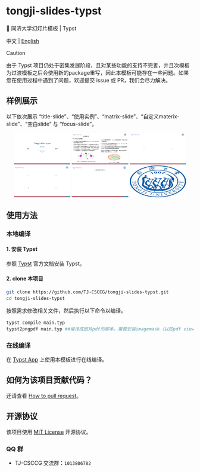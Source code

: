 # tongji-slides-typst
:page_facing_up: 同济大学幻灯片模板 | Typst

中文 | [English](README-EN.md)

> [!CAUTION]
> 由于 Typst 项目仍处于密集发展阶段，且对某些功能的支持不完善，并且次模板为过渡模板之后会使用新的package重写，因此本模板可能存在一些问题。如果您在使用过程中遇到了问题，欢迎提交 issue 或 PR，我们会尽力解决。
>

## 样例展示

以下依次展示 “title-slide”、“使用实例”、“matrix-slide”、“自定义materix-slide”、“空白slide” 与 “focus-slide”。

<p align="center">
      <img src="https://raw.githubusercontent.com/xbunax/blogImg/main/202405181220130.png" width="30%">
      <img src="https://raw.githubusercontent.com/xbunax/blogImg/main/202405181220107.png" width="30%">
      <img src="https://raw.githubusercontent.com/xbunax/blogImg/main/202405181220153.png" width="30%">
      <img src="https://raw.githubusercontent.com/xbunax/blogImg/main/202405181220139.png" width="30%">
      <img src="https://raw.githubusercontent.com/xbunax/blogImg/main/202405181220119.png" width="30%">
      <img src="https://raw.githubusercontent.com/xbunax/blogImg/main/202405181220080.png" width="30%">
</p>

## 使用方法

### 本地编译

#### 1. 安装 Typst

参照 [Typst](https://github.com/typst/typst?tab=readme-ov-file#installation) 官方文档安装 Typst。

#### 2. clone 本项目

```bash
git clone https://github.com/TJ-CSCCG/tongji-slides-typst.git
cd tongji-slides-typst
```
按照需求修改相关文件，然后执行以下命令以编译。

```bash
typst compile main.typ
typst2pngpdf main.typ ##编译成图片pdf的脚本，需要安装imagemask（以防pdf viewer太老无法查看slides）
```

### 在线编译

在 [Typst App](https://typst.app) 上使用本模板进行在线编译。

## 如何为该项目贡献代码？

还请查看 [How to pull request](CONTRIBUTING.md/#how-to-pull-request)。

## 开源协议

该项目使用 [MIT License](LICENSE) 开源协议。


### QQ 群

* TJ-CSCCG 交流群：`1013806782`
